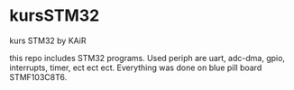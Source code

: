 # kursSTM32
kurs STM32 by KAiR  

this repo includes STM32 programs. Used periph are uart, adc-dma, gpio, interrupts, timer, ect ect ect. 
Everything was done on blue pill board STMF103C8T6. 


